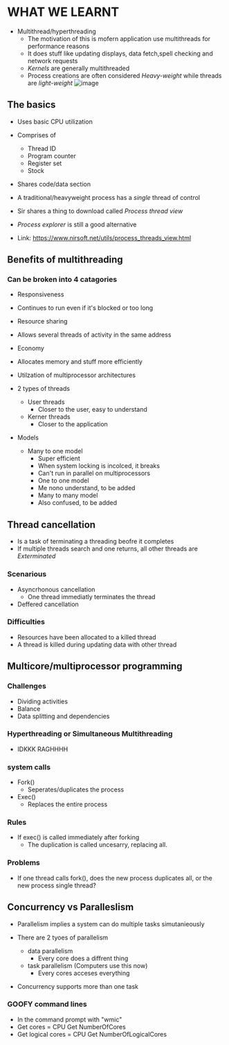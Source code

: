 # WHAT WE LEARNT
- Multithread/hyperthreading
  - The motivation of this is mofern application use multithreads for performance reasons
  - It does stuff like updating displays, data fetch,spell checking and network requests
  - *Kernels* are generally multithreaded
  - Process creations are often considered *Heavy-weight* while threads are *light-weight*
 ![image](https://github.com/user-attachments/assets/12f79151-9041-466e-a0ad-ccc067cfe060)

## The basics
- Uses basic CPU utilization
- Comprises of
  - Thread ID
  - Program counter
  - Register set
  - Stock
- Shares code/data section
- A traditional/heavyweight process has a *single* thread of control

- Sir shares a thing to download called *Process thread view*
- *Process explorer* is still a good alternative
- Link: https://www.nirsoft.net/utils/process_threads_view.html

## Benefits of multithreading
### Can be broken into 4 catagories
-  Responsiveness
  - Continues to run even if it's blocked or too long
-  Resource sharing
  - Allows several threads of activity in the same address
-  Economy
  - Allocates memory and stuff more efficiently
-  Utilzation of multiprocessor architectures

- 2 types of threads
    - User threads
      - Closer to the user, easy to understand
    - Kerner threads
      - Closer to the application
- Models
   - Many to one model
      - Super efficient
      - When system locking is incolced, it breaks
      - Can't run in parallel on multiprocessors
     - One to one model
      -  Me nono understand, to be added
     - Many to many model
      - Also confused, to be added

## Thread cancellation
- Is a task of terminating a threading beofre it completes
- If multiple threads search and one returns, all other threads are *Exterminated*

### Scenarious
- Asyncrhonous cancellation
   - One thread immediatly terminates the thread
- Deffered cancellation

### Difficulties
- Resources have been allocated to a killed thread
- A thread is killed during updating data with other thread
  
## Multicore/multiprocessor programming
### Challenges
- Dividing activities
- Balance
- Data splitting and dependencies

### Hyperthreading or Simultaneous Multithreading
- IDKKK RAGHHHH

### system calls
- Fork()
  - Seperates/duplicates the process
- Exec()
   - Replaces the entire process

 ### Rules
 - If exec() is called immediately after forking
    - The duplication is called uncesarry, replacing all.
  ### Problems
  - If one thread calls fork(), does the new process duplicates all, or the new process single thread?

## Concurrency vs Paralleslism
- Parallelism implies a system can do multiple tasks simutanieously
- There are 2 tyoes of parallelism
   - data parallelism
     - Every core does a diffrent thing
   - task parallelism (Computers use this now)
     - Every cores acceses everything
  
- Concurrency supports more than one task

### GOOFY command lines
- In the command prompt with "wmic"
- Get cores =  CPU Get NumberOfCores
- Get logical cores = CPU Get NumberOfLogicalCores

